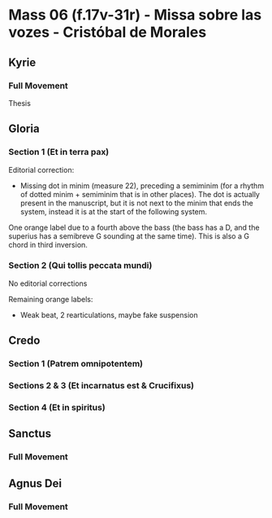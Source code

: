 # Mass 06 (f.17v-31r) - Missa sobre las vozes - Cristóbal de Morales



## Kyrie
### Full Movement

Thesis


## Gloria
### Section 1 (Et in terra pax)

Editorial correction:
- Missing dot in minim (measure 22), preceding a semiminim (for a rhythm of dotted minim + semiminim that is in other places). The dot is actually present in the manuscript, but it is not next to the minim that ends the system, instead it is at the start of the following system.

One orange label due to a fourth above the bass (the bass has a D, and the superius has a semibreve G sounding at the same time). This is also a G chord in third inversion.


### Section 2 (Qui tollis peccata mundi)

No editorial corrections

Remaining orange labels:
- Weak beat, 2 rearticulations, maybe fake suspension


## Credo 
### Section 1 (Patrem omnipotentem)




### Sections 2 & 3 (Et incarnatus est & Crucifixus)



### Section 4 (Et in spiritus)



## Sanctus
### Full Movement



## Agnus Dei
### Full Movement

